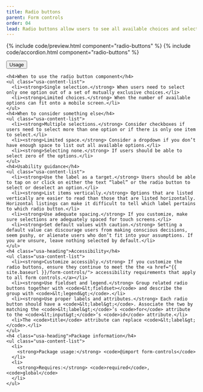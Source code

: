 ```yaml
---
title: Radio buttons
parent: Form controls
order: 04
lead: Radio buttons allow users to see all available choices and select exactly one.
---
```


{% include code/preview.html component="radio-buttons" %}
{% include code/accordion.html component="radio-buttons" %}
<div class="usa-accordion usa-accordion--bordered site-accordion-docs">
  <button class="usa-button-unstyled usa-accordion__button"
      aria-expanded="true" aria-controls="radio-docs">
    Usage
  </button>
  <div id="radio-docs" aria-hidden="false" class="usa-accordion__content site-component-usage">

    <h4>When to use the radio button component</h4>
    <ul class="usa-content-list">
      <li><strong>Single selection.</strong> When users need to select only one option out of a set of mutually exclusive choices.</li>
      <li><strong>Limited choices.</strong> When the number of available options can fit onto a mobile screen.</li>
    </ul>
    <h4>When to consider something else</h4>
    <ul class="usa-content-list">
      <li><strong>Multiple selections.</strong> Consider checkboxes if users need to select more than one option or if there is only one item to select.</li>
      <li><strong>Limited space.</strong> Consider a dropdown if you don’t have enough space to list out all available options.</li>
      <li><strong>Selecting none.</strong> If users should be able to select zero of the options.</li>
    </ul>
    <h4>Usability guidance</h4>
    <ul class="usa-content-list">
      <li><strong>Use the label as a target.</strong> Users should be able to tap on or click on either the text “label” or the radio button to select or deselect an option.</li>
      <li><strong>List items vertically.</strong> Options that are listed vertically are easier to read than those that are listed horizontally. Horizontal listings can make it difficult to tell which label pertains to which radio button.</li>
      <li><strong>Use adequate spacing.</strong> If you customize, make sure selections are adequately spaced for touch screens.</li>
      <li><strong>Set default values with caution.</strong> Setting a default value can discourage users from making conscious decisions, seem pushy, or alienate users who don’t fit into your assumptions. If you are unsure, leave nothing selected by default.</li>
    </ul>
    <h4 class="usa-heading">Accessibility</h4>
    <ul class="usa-content-list">
      <li><strong>Customize accessibly.</strong> If you customize the radio buttons, ensure they continue to meet the the <a href="{{ site.baseurl }}/form-controls/"> accessibility requirements that apply to all form controls.</a></li>
      <li><strong>Use fieldset and legend.</strong> Group related radio buttons together with <code>&lt;fieldset></code> and describe the group with <code>&lt;legend&gt;</code>.</li>
      <li><strong>Use proper labels and attributes.</strong> Each radio button should have a <code>&lt;label&gt;</code>. Associate the two by matching the <code>&lt;label&gt;</code>’s <code>for</code> attribute to the <code>&lt;input&gt;</code>’s <code>id</code> attribute.</li>
      <li>The <code>title</code> attribute can replace <code>&lt;label&gt;</code>.</li>
    </ul>
    <h4 class="usa-heading">Package information</h4>
    <ul class="usa-content-list">
      <li>
        <strong>Package usage:</strong> <code>@import form-controls</code>
      </li>
      <li>
        <strong>Requires:</strong> <code>required</code>, <code>global</code>
      </li>
    </ul>
  </div>
</div>
